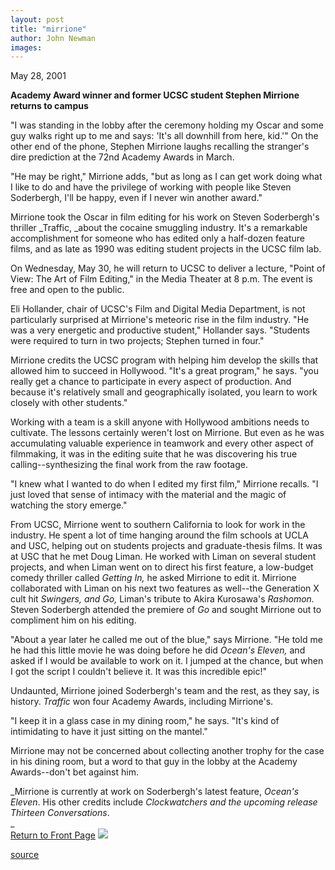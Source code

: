 ```yaml
---
layout: post
title: "mirrione"
author: John Newman
images:
---
```


May 28, 2001  
  
**Academy Award winner and former UCSC student Stephen Mirrione returns to campus**

"I was standing in the lobby after the ceremony holding my Oscar and some guy walks right up to me and says: 'It's all downhill from here, kid.'" On the other end of the phone, Stephen Mirrione laughs recalling the stranger's dire prediction at the 72nd Academy Awards in March.  
  
"He may be right," Mirrione adds, "but as long as I can get work doing what I like to do and have the privilege of working with people like Steven Soderbergh, I'll be happy, even if I never win another award."

Mirrione took the Oscar in film editing for his work on Steven Soderbergh's thriller _Traffic, _about the cocaine smuggling industry. It's a remarkable accomplishment for someone who has edited only a half-dozen feature films, and as late as 1990 was editing student projects in the UCSC film lab.

On Wednesday, May 30, he will return to UCSC to deliver a lecture, "Point of View: The Art of Film Editing," in the Media Theater at 8 p.m. The event is free and open to the public.

Eli Hollander, chair of UCSC's Film and Digital Media Department, is not particularly surprised at Mirrione's meteoric rise in the film industry. "He was a very energetic and productive student," Hollander says. "Students were required to turn in two projects; Stephen turned in four."

Mirrione credits the UCSC program with helping him develop the skills that allowed him to succeed in Hollywood. "It's a great program," he says. "you really get a chance to participate in every aspect of production. And because it's relatively small and geographically isolated, you learn to work closely with other students."

Working with a team is a skill anyone with Hollywood ambitions needs to cultivate. The lessons certainly weren't lost on Mirrione. But even as he was accumulating valuable experience in teamwork and every other aspect of filmmaking, it was in the editing suite that he was discovering his true calling--synthesizing the final work from the raw footage.

"I knew what I wanted to do when I edited my first film," Mirrione recalls. "I just loved that sense of intimacy with the material and the magic of watching the story emerge."

From UCSC, Mirrione went to southern California to look for work in the industry. He spent a lot of time hanging around the film schools at UCLA and USC, helping out on students projects and graduate-thesis films. It was at USC that he met Doug Liman. He worked with Liman on several student projects, and when Liman went on to direct his first feature, a low-budget comedy thriller called _Getting In,_ he asked Mirrione to edit it. Mirrione collaborated with Liman on his next two features as well--the Generation X cult hit _Swingers, _and_ Go,_ Liman's tribute to Akira Kurosawa's _Rashomon._ Steven Soderbergh attended the premiere of _Go_ and sought Mirrione out to compliment him on his editing.

"About a year later he called me out of the blue," says Mirrione. "He told me he had this little movie he was doing before he did _Ocean's Eleven,_ and asked if I would be available to work on it. I jumped at the chance, but when I got the script I couldn't believe it. It was this incredible epic!"

Undaunted, Mirrione joined Soderbergh's team and the rest, as they say, is history. _Traffic_ won four Academy Awards, including Mirrione's.

"I keep it in a glass case in my dining room," he says. "It's kind of intimidating to have it just sitting on the mantel."

Mirrione may not be concerned about collecting another trophy for the case in his dining room, but a word to that guy in the lobby at the Academy Awards--don't bet against him.

_Mirrione is currently at work on Soderbergh's latest feature, _Ocean's Eleven_. His other credits include _Clockwatchers _and the upcoming release_ Thirteen Conversations_.   
_  
[Return to Front Page][1] ![ ][2]

[1]: ../../index.html
[2]: ../../images/trans.gif

[source](http://www1.ucsc.edu/currents/00-01/05-28/mirrione.html "Permalink to mirrione")
